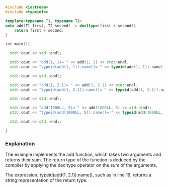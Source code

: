 ```cpp
#include <iostream>
#include <typeinfo>

template<typename T1, typename T2>
auto add(T1 first, T2 second) -> decltype(first + second){
    return first + second;
}

int main(){

  std::cout << std::endl;

  std::cout << "add(1, 1)= " << add(1, 1) << std::endl;
  std::cout << "typeid(add(1, 1)).name()= " << typeid(add(1, 1)).name() << std::endl;

  std::cout << std::endl;

  std::cout << "add(1, 2.1)= " << add(1, 2.1) << std::endl;
  std::cout << "typeid(add(1, 2.1)).name()= " << typeid(add(1, 2.1)).name() << std::endl;

  std::cout << std::endl;

  std::cout << "add(1000LL, 5)= " << add(1000LL, 5) << std::endl;
  std::cout << "typeid(add(1000LL, 5)).name()= " << typeid(add(1000LL, 5)).name() << std::endl;

  std::cout << std::endl;

}
```

### Explanation #
The example implements the add function, which takes two arguments and returns their sum. The return type of the function is deduced by the compiler by applying the decltype operator on the sum of the arguments.

The expression, typeid(add(1, 2.1)).name(), such as in line 19, returns a string representation of the return type.
